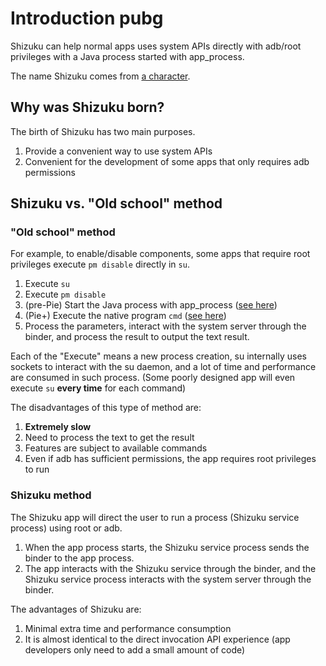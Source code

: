 # Introduction pubg 

Shizuku can help normal apps uses system APIs directly with adb/root privileges with a Java process started with app_process.

The name Shizuku comes from [a character](https://danbooru.donmai.us/posts/3553474).

## Why was Shizuku born?

The birth of Shizuku has two main purposes.

1. Provide a convenient way to use system APIs
2. Convenient for the development of some apps that only requires adb permissions

## Shizuku vs. "Old school" method

### "Old school" method

For example, to enable/disable components, some apps that require root privileges execute `pm disable` directly in `su`.

1. Execute `su`
2. Execute `pm disable`
3. (pre-Pie) Start the Java process with app_process ([see here](https://android.googlesource.com/platform/frameworks/base/+/oreo-release/cmds/pm/pm))
4. (Pie+) Execute the native program `cmd` ([see here](https://android.googlesource.com/platform/frameworks/native/+/pie-release/cmds/cmd/))
5. Process the parameters, interact with the system server through the binder, and process the result to output the text result.

Each of the "Execute" means a new process creation, su internally uses sockets to interact with the su daemon, and a lot of time and performance are consumed in such process. (Some poorly designed app will even execute `su` **every time** for each command)

The disadvantages of this type of method are:

1. **Extremely slow**
2. Need to process the text to get the result
3. Features are subject to available commands
4. Even if adb has sufficient permissions, the app requires root privileges to run

### Shizuku method

The Shizuku app will direct the user to run a process (Shizuku service process) using root or adb.

1. When the app process starts, the Shizuku service process sends the binder to the app process.
2. The app interacts with the Shizuku service through the binder, and the Shizuku service process interacts with the system server through the binder.

The advantages of Shizuku are:

1. Minimal extra time and performance consumption
2. It is almost identical to the direct invocation API experience (app developers only need to add a small amount of code)
